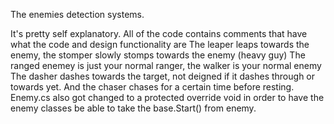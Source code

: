 The enemies detection systems.

It's pretty self explanatory. All of the code contains comments that have what the code and design functionality are
The leaper leaps towards the enemy, the stomper slowly stomps towards the enemy (heavy guy)
The ranged enemey is just your normal ranger, the walker is your normal enemy
The dasher dashes towards the target, not deigned if it dashes through or towards yet. And the chaser chases for a certain time before resting.
Enemy.cs also got changed to a protected override void in order to have the enemy classes be able to take the base.Start() from enemy.
